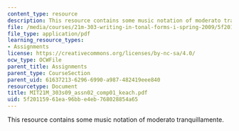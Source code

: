 ```yaml
---
content_type: resource
description: This resource contains some music notation of moderato tranquillamente.
file: /media/courses/21m-303-writing-in-tonal-forms-i-spring-2009/5f20115961ea96bbe4eb768028854a65_MIT21M_303s09_assn02_comp01_keach.pdf
file_type: application/pdf
learning_resource_types:
- Assignments
license: https://creativecommons.org/licenses/by-nc-sa/4.0/
ocw_type: OCWFile
parent_title: Assignments
parent_type: CourseSection
parent_uid: 61637213-6296-6990-a987-482419eee840
resourcetype: Document
title: MIT21M_303s09_assn02_comp01_keach.pdf
uid: 5f201159-61ea-96bb-e4eb-768028854a65
---
```

This resource contains some music notation of moderato tranquillamente.